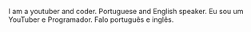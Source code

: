 I am a youtuber and coder. Portuguese and English speaker.
Eu sou um YouTuber e Programador. Falo português e inglês.
